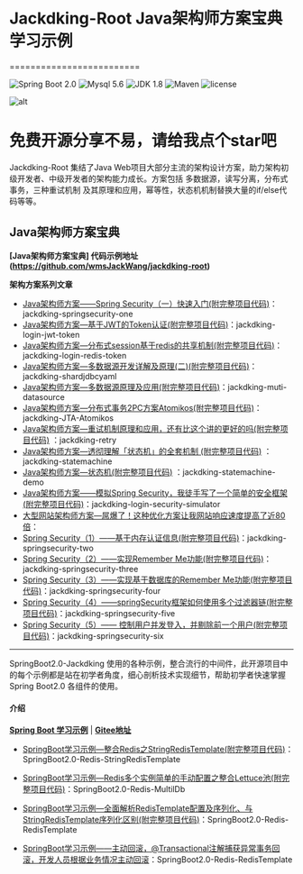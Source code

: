  # Jackdking-Root  Java架构师方案宝典 学习示例
=========================

![Spring Boot 2.0](https://img.shields.io/badge/Spring%20Boot-2.0-brightgreen.svg)
![Mysql 5.6](https://img.shields.io/badge/Mysql-5.6-blue.svg)
![JDK 1.8](https://img.shields.io/badge/JDK-1.8-brightgreen.svg)
![Maven](https://img.shields.io/badge/Maven-3.5.0-yellowgreen.svg)
![license](https://img.shields.io/badge/license-MPL--2.0-blue.svg)

 
 ![alt](http://bittechblog.com/upload/2020/09/09lcf8rcngi7qogr80af33gcvs.gif)
 
# 免费开源分享不易，请给我点个star吧
 
Jackdking-Root 集结了Java Web项目大部分主流的架构设计方案，助力架构初级开发者、中级开发者的架构能力成长。方案包括 多数据源，读写分离，分布式事务，三种重试机制 及其原理和应用，幂等性，状态机机制替换大量的if/else代码等等。


## Java架构师方案宝典

**[Java架构师方案宝典] 代码示例地址(https://github.com/wmsJackWang/jackdking-root)**


**架构方案系列文章**

- [Java架构师方案——Spring Security（一）快速入门(附完整项目代码)](http://bittechblog.com/blog/article/44)：jackdking-springsecurity-one
- [Java架构师方案—基于JWT的Token认证(附完整项目代码)](http://bittechblog.com/blog/article/36)：jackdking-login-jwt-token
- [Java架构师方案—分布式session基于redis的共享机制(附完整项目代码)](http://bittechblog.com/blog/article/26)：jackdking-login-redis-token
- [Java架构师方案—多数据源开发详解及原理(二)(附完整项目代码)](http://bittechblog.com/blog/article/11)：jackdking-shardjdbcyaml
- [Java架构师方案—多数据源原理及应用(附完整项目代码)](http://bittechblog.com/blog/article/10)：jackdking-muti-datasource
- [Java架构师方案—分布式事务2PC方案Atomikos(附完整项目代码)](http://bittechblog.com/blog/article/9)：jackdking-JTA-Atomikos
- [Java架构师方案—重试机制原理和应用，还有比这个讲的更好的吗(附完整项目代码)](http://bittechblog.com/blog/article/8) ：jackdking-retry
- [Java架构师方案—透彻理解「状态机」的全套机制 (附完整项目代码)](http://bittechblog.com/blog/article/6) ：jackdking-statemachine
- [Java架构师方案—状态机(附完整项目代码)](http://bittechblog.com/blog/article/5) ：jackdking-statemachine-demo
- [Java架构师方案——模拟Spring Security，我徒手写了一个简单的安全框架(附完整项目代码)](http://bittechblog.com/blog/article/40)：jackdking-login-security-simulator
- [大型网站架构师方案—屌爆了！这种优化方案让我网站响应速度提高了近80倍](http://bittechblog.com/blog/article/45)：
- [Spring Security（1）——基于内存认证信息(附完整项目代码)](http://bittechblog.com/blog/article/47)：jackdking-springsecurity-two
- [Spring Security（2）——实现Remember Me功能(附完整项目代码)](http://bittechblog.com/blog/article/48)：jackdking-springsecurity-three
- [Spring Security（3）——实现基于数据库的Remember Me功能(附完整项目代码)](http://bittechblog.com/blog/article/49)：jackdking-springsecurity-four
- [Spring Security（4）——springSecurity框架如何使用多个过滤器链(附完整项目代码)](http://bittechblog.com/blog/article/51)：jackdking-springsecurity-five
- [Spring Security（5）—— 控制用户并发登入，并剔除前一个用户(附完整项目代码)](http://bittechblog.com/blog/article/55)：jackdking-springsecurity-six

---

SpringBoot2.0-Jackdking 使用的各种示例，整合流行的中间件，此开源项目中的每个示例都是站在初学者角度，细心剖析技术实现细节，帮助初学者快速掌握 Spring Boot2.0 各组件的使用。

#### 介绍
**[Spring Boot 学习示例](http://bittechblog.com/blog/type/5)**  |  **[Gitee地址](https://gitee.com/wmsking1234/spring-boot2.0-jackdking/)**

- [SpringBoot学习示例—整合Redis之StringRedisTemplate(附完整项目代码)](http://bittechblog.com/blog/article/27)：SpringBoot2.0-Redis-StringRedisTemplate 

- [SpringBoot学习示例—Redis多个实例简单的手动配置之整合Lettuce池(附完整项目代码)](http://bittechblog.com/blog/article/28)：SpringBoot2.0-Redis-MultilDb

- [SpringBoot学习示例—全面解析RedisTemplate配置及序列化、与StringRedisTemplate序列化区别(附完整项目代码)](http://bittechblog.com/blog/article/29)：SpringBoot2.0-Redis-RedisTemplate
- [SpringBoot学习示例——主动回滚，@Transactional注解捕获异常事务回滚，开发人员根据业务情况主动回滚](http://bittechblog.com/blog/article/50)：SpringBoot2.0-Redis-RedisTemplate

